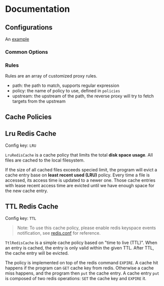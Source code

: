 # Documentation

## Configurations

An [example](../config.yml)

### Common Options

### Rules

Rules are an array of customized proxy rules.

- path: the path to match, supports regular expression
- policy: the name of policy to use, defined in `policies`
- upstream: the upstream of the path, the reverse proxy will try to fetch targets from the upstream

## Cache Policies

## Lru Redis Cache

Config key: `LRU`

`LruRedisCache` is a cache policy that limits the total **disk space usage**. All files are cached to the local filesystem.

If the size of all cached files exceeds specied limit, the program will evict a cache entry base on **least recent used (LRU)** policy.
Every time a file is accessed, its access time is updated to a newer one. Those cache entries with lease recent access time are evicted until we have enough space for the new cache entry.

## TTL Redis Cache

Config key: `TTL`

> Note: To use this cache policy, please enable redis keyspace events notification, see [redis.conf](../redis.conf) for reference.

`TtlRedisCache` is a simple cache policy based on "time to live (TTL)". When an entry is cached, the entry is only valid within the given TTL. After TTL, the cache entry will be evicted.

The policy is implemented on top of the redis command `EXPIRE`.
A cache hit happens if the program can `GET` cache key from redis. Otherwise a cache miss happens, and the program then `put` the cache entry.
A cache entry `put` is composed of two redis operations: `SET` the cache key and `EXPIRE` it.
